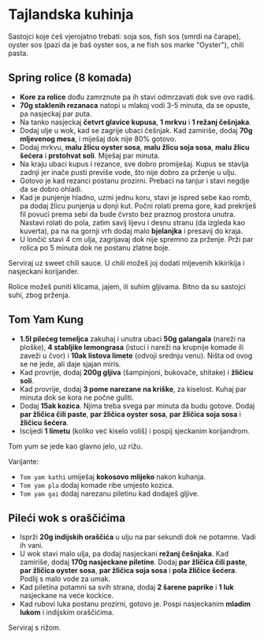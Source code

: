 # Tajlandska kuhinja

Sastojci koje ćeš vjerojatno trebati: soja sos, fish sos (smrdi na čarape), oyster sos (pazi da je baš oyster sos, a ne fish sos marke "Oyster"), chili pasta.

## Spring rolice (8 komada)

* **Kore za rolice** dođu zamrznute pa ih stavi odmrzavati dok sve ovo radiš.
* **70g staklenih rezanaca** natopi u mlakoj vodi 3-5 minuta, da se opuste, pa nasjeckaj par puta.
* Na tanko nasjeckaj **četvrt glavice kupusa**, **1 mrkvu** i **1 režanj češnjaka**.
* Dodaj ulje u wok, kad se zagrije ubaci češnjak. Kad zamiriše, dodaj **70g mljevenog mesa**, i miješaj dok nije 80% gotovo.
* Dodaj mrkvu, **malu žlicu oyster sosa**, **malu žlicu soja sosa**, **malu žlicu šećera** i **prstohvat soli**. Miješaj par minuta.
* Na kraju ubaci kupus i rezance, sve dobro promiješaj. Kupus se stavlja zadnji jer inače pusti previše vode, što nije dobro za prženje u ulju.
* Gotovo je kad rezanci postanu prozirni. Prebaci na tanjur i stavi negdje da se dobro ohladi.
* Kad je punjenje hladno, uzmi jednu koru, stavi je ispred sebe kao romb, pa dodaj žlicu punjenja u donji kut. Počni rolati prema gore, kad prekriješ fil povuci prema sebi da bude čvrsto bez praznog prostora unutra. Nastavi rolati do pola, zatim savij lijevu i desnu stranu (da izgleda kao kuverta), pa na na gornji vrh dodaj malo **bjelanjka** i presavij do kraja.
* U lončić stavi 4 cm ulja, zagrijavaj dok nije spremno za prženje. Prži par rolica po 5 minuta dok ne postanu zlatne boje.

Serviraj uz sweet chili sauce. U chili možeš joj dodati mljevenih kikirikija i nasjeckani korijander.

Rolice možeš puniti klicama, jajem, ili suhim gljivama. Bitno da su sastojci suhi, zbog prženja.

## Tom Yam Kung

* **1.5l pilećeg temeljca** zakuhaj i unutra ubaci **50g galangala** (nareži na ploške), **4 stabljike lemongrasa** (istuci i nareži na krupnije komade ili zaveži u čvor) i **10ak listova limete** (odvoji srednju venu). Ništa od ovog se ne jede, ali daje sjajan miris.
* Kad provrije, dodaj **200g gljiva** (šampinjoni, bukovače, shitake) i **žličicu soli**.
* Kad provrije, dodaj **3 pome narezane na kriške**, za kiselost. Kuhaj par minuta dok se kora ne počne guliti.
* Dodaj **15ak kozica**. Njima treba svega par minuta da budu gotove. Dodaj **par žličica čili paste**, **par žličica oyster sosa**, **par žličica soja sosa** i **žličicu šećera**.
* Iscijedi **1 limetu** (koliko već kiselo voliš) i pospij sjeckanim korijandrom.

Tom yum se jede kao glavno jelo, uz rižu.

Varijante:
- `Tom yam kathi` umiješaj **kokosovo mlijeko** nakon kuhanja.
- `Tom yam pla` dodaj komade ribe umjesto kozica.
- `Tom yam gai` dodaj narezanu piletinu kad dodaješ gljive.

## Pileći wok s oraščićima

* Isprži **20g indijskih oraščića** u ulju na par sekundi dok ne potamne. Vadi ih vani.
* U wok stavi malo ulja, pa dodaj nasjeckani **režanj češnjaka**. Kad zamiriše, dodaj **170g nasjeckane piletine**. Dodaj **par žličica čili paste**, **par žličica oyster sosa**, **par žličica soja sosa** i **pola žličice šećera**. Podlij s malo vode za umak.
* Kad piletina potamni sa svih strana, dodaj **2 šarene paprike** i **1 luk**
nasjeckane na veće kockice.
* Kad rubovi luka postanu prozirni, gotovo je. Pospi nasjeckanim **mladim lukom** i indijskim oraščićima.

Serviraj s rižom.
